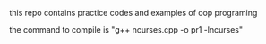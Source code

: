 this repo contains practice codes and examples of oop programing

the command to compile is "g++ ncurses.cpp -o pr1 -lncurses"
